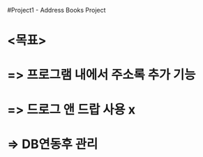#Project1 - Address Books Project
#          <목표>
#          => 프로그램 내에서 주소록 추가 기능
#          => 드로그 앤 드랍 사용 x
#          => DB연동후 관리
